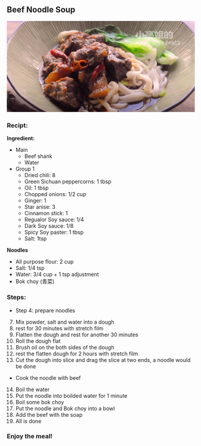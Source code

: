 ## Beef Noodle Soup
![红烧牛肉面](/docs/Images/XGJ-BeefNoodleSoup.jpg)

### Recipt:

**Ingredient:**
* Main
  * Beef shank
  * Water
* Group 1
  * Dried chili: 8
  * Green Sichuan peppercorns: 1 tbsp
  * Oil: 1 tbsp
  * Chopped onions: 1/2 cup
  * Ginger: 1
  * Star anise: 3
  * Cinnamon stick: 1
  * Regualor Soy sauce: 1/4
  * Dark Soy sauce: 1/8
  * Spicy Soy paster: 1 tbsp
  * Salt: 1tsp


**Noodles**
- All purpose flour: 2 cup
- Salt: 1/4 tsp
- Water: 3/4 cup + 1 tsp adjustment
- Bok choy (青菜)

### Steps:
- Step 4: prepare noodles
7. Mix powder, salt and water into a dough
8. rest for 30 minutes with stretch film
9. Flatten the dough and rest for another 30 minutes
10. Roll the dough flat
11. Brush oil on the both sides of the dough
12. rest the flatten dough for 2 hours with stretch film
13. Cut the dough into slice and drag the slice at two ends, a noodle would be done
- Cook the noodle with beef
14. Boil the water
15. Put the noodle into boilded water for 1 minute
16. Boil some bok choy
17. Put the noodle and Bok choy into a bowl
18. Add the beef with the soap
19. All is done

### Enjoy the meal!
